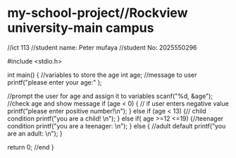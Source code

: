 # my-school-project//Rockview university-main campus
//ict 113
//student name: Peter mufaya
//student No: 2025550296

#include <stdio.h>

int main()
{
//variables to store the age
int age;
//message to user
printf("please enter your age:" );

//prompt the user for age and assign it to variables
scanf("%d, &age");
//check age and show message 
if (age < 0)
{ // if user enters negative value
printf("please enter positive number!\n");
}
else if (age < 13)
{// child condition
printf("you are a child! \n");
}
else if( age >=12 <=19)
{//teenager condition 
printf("you are a teenager: \n");
}
else
{ //adult default 
printf("you are an adult: \n");
}

return 0;
//end 
}
